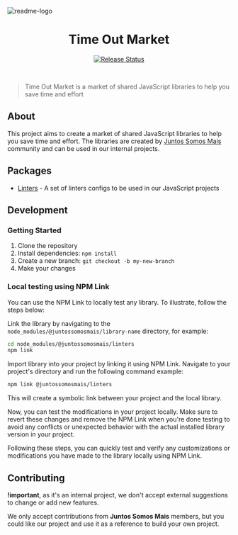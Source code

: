 ![readme-logo](https://github.com/juntossomosmais/time-out-market/assets/20569339/e54b4b9c-4f21-481e-8ccc-4a862ea296af)

<div align="center">
  <h1>Time Out Market</h1>
  <p>
    <a href="https://github.com/juntossomosmais/atomium/actions/workflows/release-and-publish-packages.yml">
      <img
        alt="Release Status"
        src="https://img.shields.io/github/actions/workflow/status/juntossomosmais/atomium/release-and-publish-packages.yml?label=Release%20Status"
      />
    </a>
  </p>
  <br />
</div>

> Time Out Market is a market of shared JavaScript libraries to help you save time and effort

## About

This project aims to create a market of shared JavaScript libraries to help you save time and effort. The libraries are created by [Juntos Somos Mais](https://github.com/juntossomosmais) community and can be used in our internal projects.

## Packages

- [Linters](packages/linters/README.md) - A set of linters configs to be used in our JavaScript projects

## Development

### Getting Started

1. Clone the repository
2. Install dependencies: `npm install`
3. Create a new branch: `git checkout -b my-new-branch`
4. Make your changes

### Local testing using NPM Link

You can use the NPM Link to locally test any library. To illustrate, follow the steps below:

Link the library by navigating to the `node_modules/@juntossomosmais/library-name` directory, for example:

```bash
cd node_modules/@juntossomosmais/linters
npm link
```

Import library into your project by linking it using NPM Link. Navigate to your project's directory and run the following command example:

```bash
npm link @juntossomosmais/linters
```

This will create a symbolic link between your project and the local library.

Now, you can test the modifications in your project locally. Make sure to revert these changes and remove the NPM Link when you're done testing to avoid any conflicts or unexpected behavior with the actual installed library version in your project.

Following these steps, you can quickly test and verify any customizations or modifications you have made to the library locally using NPM Link.

## Contributing

**!important**, as it's an internal project, we don't accept external suggestions to change or add new features.

We only accept contributions from **Juntos Somos Mais** members, but you could like our project and use it as a reference to build your own project.
